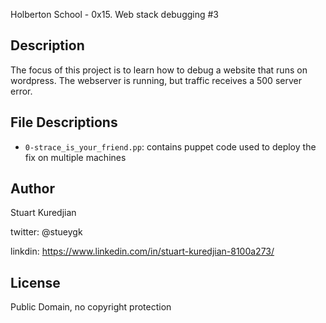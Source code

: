 Holberton School - 0x15. Web stack debugging #3
## Description

The focus of this project is to learn how to debug a website that runs on wordpress. The webserver is running, but traffic receives a 500 server error.


## File Descriptions
- `0-strace_is_your_friend.pp`: contains puppet code used to deploy the fix on multiple machines

## Author
Stuart Kuredjian

twitter: @stueygk

linkdin: https://www.linkedin.com/in/stuart-kuredjian-8100a273/

## License
Public Domain, no copyright protection
